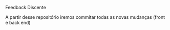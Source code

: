 Feedback Discente

A partir desse repositório iremos commitar todas as novas mudanças (front e back end)
